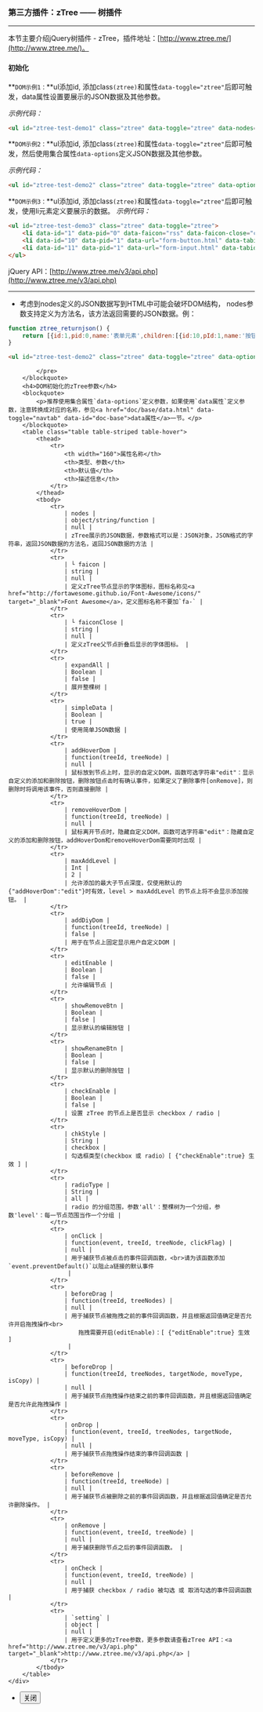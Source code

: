 ### 第三方插件：zTree —— 树插件
***
本节主要介绍jQuery树插件 - zTree，插件地址：[http://www.ztree.me/](http://www.ztree.me/)。
#### 初始化
**`DOM示例1：`**ul添加id, 添加class`(ztree)`和属性`data-toggle="ztree"`后即可触发，data属性设置要展示的JSON数据及其他参数。

*示例代码：*
```html
<ul id="ztree-test-demo1" class="ztree" data-toggle="ztree" data-nodes="[{id:1,pid:0,name:'表单元素',faicon:'rss',children:[{id:10,pId:1,name:'按钮'},{id:11,pId:1,name:'文本框'}]}]"></ul>
```
**`DOM示例2：`**ul添加id, 添加class`(ztree)`和属性`data-toggle="ztree"`后即可触发，然后使用集合属性`data-options`定义JSON数据及其他参数。

*示例代码：*
```html
<ul id="ztree-test-demo2" class="ztree" data-toggle="ztree" data-options="{nodes:[{id:1,pid:0,name:'表单元素',faicon:'rss',children:[{id:10,pId:1,name:'按钮'},{id:11,pId:1,name:'文本框'}]}]}"></ul>
```
**`DOM示例3：`**ul添加id, 添加class`(ztree)`和属性`data-toggle="ztree"`后即可触发，使用li元素定义要展示的数据。
*示例代码：*
```html
<ul id="ztree-test-demo3" class="ztree" data-toggle="ztree">
    <li data-id="1" data-pid="0" data-faicon="rss" data-faicon-close="cab">表单元素</li>
    <li data-id="10" data-pid="1" data-url="form-button.html" data-tabid="form-button" data-faicon="bell">按钮</li>
    <li data-id="11" data-pid="1" data-url="form-input.html" data-tabid="form-input" data-faicon="info-circle">文本框</li>
</ul>
```
jQuery API：[http://www.ztree.me/v3/api.php](http://www.ztree.me/v3/api.php)
***
* 考虑到nodes定义的JSON数据写到HTML中可能会破坏DOM结构， nodes参数支持定义为方法名，该方法返回需要的JSON数据。例：
```js
function ztree_returnjson() {
    return [{id:1,pid:0,name:'表单元素',children:[{id:10,pId:1,name:'按钮'},{id:11,pId:1,name:'文本框'}]}]
}
```
```html
<ul id="ztree-test-demo2" class="ztree" data-toggle="ztree" data-options="{nodes:'ztree_returnjson'}"></ul>
```
                
            </pre>
        </blockquote>
        <h4>DOM初始化的zTree参数</h4>
        <blockquote>
            <p>推荐使用集合属性`data-options`定义参数，如果使用`data属性`定义参数，注意转换成对应的名称，参见<a href="doc/base/data.html" data-toggle="navtab" data-id="doc-base">data属性</a>一节。</p>
        </blockquote>
        <table class="table table-striped table-hover">
            <thead>
                <tr>
                    <th width="160">属性名称</th>
                    <th>类型、参数</th>
                    <th>默认值</th>
                    <th>描述信息</th>
                </tr>
            </thead>
            <tbody>
                <tr>
                    | nodes |
                    | object/string/function |
                    | null |
                    | zTree展示的JSON数据，参数格式可以是：JSON对象，JSON格式的字符串，返回JSON数据的方法名，返回JSON数据的方法 |
                </tr>
                <tr>
                    | └ faicon |
                    | string |
                    | null |
                    | 定义zTree节点显示的字体图标，图标名称见<a href="http://fortawesome.github.io/Font-Awesome/icons/" target="_blank">Font Awesome</a>，定义图标名称不要加`fa-` |
                </tr>
                <tr>
                    | └ faiconClose |
                    | string |
                    | null |
                    | 定义zTree父节点折叠后显示的字体图标。 |
                </tr>
                <tr>
                    | expandAll |
                    | Boolean |
                    | false |
                    | 展开整棵树 |
                </tr>
                <tr>
                    | simpleData |
                    | Boolean |
                    | true |
                    | 使用简单JSON数据 |
                </tr>
                <tr>
                    | addHoverDom |
                    | function(treeId, treeNode) |
                    | null |
                    | 鼠标放到节点上时，显示的自定义DOM，函数可选字符串"edit"：显示自定义的添加和删除按钮，删除按钮点击时有确认事件，如果定义了删除事件[onRemove]，则删除时将调用该事件，否则直接删除 |
                </tr>
                <tr>
                    | removeHoverDom |
                    | function(treeId, treeNode) |
                    | null |
                    | 鼠标离开节点时，隐藏自定义DOM，函数可选字符串"edit"：隐藏自定义的添加和删除按钮，addHoverDom和removeHoverDom需要同时出现 |
                </tr>
                <tr>
                    | maxAddLevel |
                    | Int |
                    | 2 |
                    | 允许添加的最大子节点深度，仅使用默认的{"addHoverDom":"edit"}时有效，level > maxAddLevel 的节点上将不会显示添加按钮。 |
                </tr>
                <tr>
                    | addDiyDom |
                    | function(treeId, treeNode) |
                    | false |
                    | 用于在节点上固定显示用户自定义DOM |
                </tr>
                <tr>
                    | editEnable |
                    | Boolean |
                    | false |
                    | 允许编辑节点 |
                </tr>
                <tr>
                    | showRemoveBtn |
                    | Boolean |
                    | false |
                    | 显示默认的编辑按钮 |
                </tr>
                <tr>
                    | showRenameBtn |
                    | Boolean |
                    | false |
                    | 显示默认的删除按钮 |
                </tr>
                <tr>
                    | checkEnable |
                    | Boolean |
                    | false |
                    | 设置 zTree 的节点上是否显示 checkbox / radio |
                </tr>
                <tr>
                    | chkStyle |
                    | String |
                    | checkbox |
                    | 勾选框类型(checkbox 或 radio）[ {"checkEnable":true} 生效 ] |
                </tr>
                <tr>
                    | radioType |
                    | String |
                    | all |
                    | radio 的分组范围，参数'all'：整棵树为一个分组，参数'level'：每一节点范围当作一个分组 |
                </tr>
                <tr>
                    | onClick |
                    | function(event, treeId, treeNode, clickFlag) |
                    | null |
                    | 用于捕获节点被点击的事件回调函数，<br>请为该函数添加`event.preventDefault()`以阻止a链接的默认事件
                     |
                </tr>
                <tr>
                    | beforeDrag |
                    | function(treeId, treeNodes) |
                    | null |
                    | 用于捕获节点被拖拽之前的事件回调函数，并且根据返回值确定是否允许开启拖拽操作<br>
                        拖拽需要开启(editEnable)：[ {"editEnable":true} 生效 ]
                     |
                </tr>
                <tr>
                    | beforeDrop |
                    | function(treeId, treeNodes, targetNode, moveType, isCopy) |
                    | null |
                    | 用于捕获节点拖拽操作结束之前的事件回调函数，并且根据返回值确定是否允许此拖拽操作 |
                </tr>
                <tr>
                    | onDrop |
                    | function(event, treeId, treeNodes, targetNode, moveType, isCopy) |
                    | null |
                    | 用于捕获节点拖拽操作结束的事件回调函数 |
                </tr>
                <tr>
                    | beforeRemove |
                    | function(treeId, treeNode) |
                    | null |
                    | 用于捕获节点被删除之前的事件回调函数，并且根据返回值确定是否允许删除操作。 |
                </tr>
                <tr>
                    | onRemove |
                    | function(event, treeId, treeNode) |
                    | null |
                    | 用于捕获删除节点之后的事件回调函数。 |
                </tr>
                <tr>
                    | onCheck |
                    | function(event, treeId, treeNode) |
                    | null |
                    | 用于捕获 checkbox / radio 被勾选 或 取消勾选的事件回调函数 |
                </tr>
                <tr>
                    | `setting` |
                    | object |
                    | null |
                    | 用于定义更多的zTree参数，更多参数请查看zTree API：<a href="http://www.ztree.me/v3/api.php" target="_blank">http://www.ztree.me/v3/api.php</a> |
                </tr>
            </tbody>
        </table>
    </div>
</div>
<div class="bjui-pageFooter">
    <ul>
        <li><button type="button" class="btn-close" data-icon="close">关闭</button></li>
    </ul>
</div>

